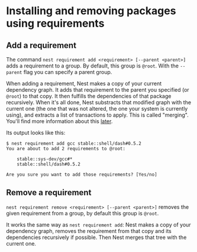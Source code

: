 # Installing and removing packages using requirements

## Add a requirement

The command `nest requirement add <requirement> [--parent <parent>]` adds a requirement to a group. By default, this group is `@root`. With the `--parent` flag you can specify a parent group.

[//]: # (TODO: add link to the merge chapter)
When adding a requirement, Nest makes a copy of your current dependency graph. It adds that requirement to the parent you specified (or `@root`) to that copy. It then fulfills the dependencies of that package recursively. When it's all done, Nest substracts that modified graph with the current one (the one that was not altered, the one your system is currently using), and extracts a list of transactions to apply. This is called "merging". You'll find more information about this [later]().

Its output looks like this:

```
$ nest requirement add gcc stable::shell/dash#0.5.2
You are about to add 2 requirements to @root:

    stable::sys-dev/gcc#*
    stable::shell/dash#0.5.2

Are you sure you want to add those requirements? [Yes/no]
```

## Remove a requirement

`nest requirement remove <requirement> [--parent <parent>]` removes the given requirement from a group, by default this group is `@root`.

It works the same way as `nest requirement add`: Nest makes a copy of your dependency graph, removes the requirement from that copy and its dependencies recursively if possible. Then Nest merges that tree with the current one.